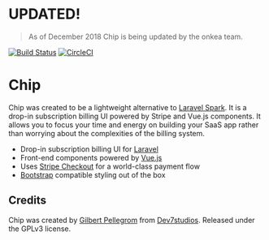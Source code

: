 # UPDATED!

> As of December 2018 Chip is being updated by the onkea team. 

[![Build Status](https://travis-ci.org/Dev7studios/chip.svg?branch=master)](https://travis-ci.org/Dev7studios/chip) [![CircleCI](https://circleci.com/gh/Dev7studios/chip.svg?style=svg)](https://circleci.com/gh/Dev7studios/chip)

# Chip

Chip was created to be a lightweight alternative to [Laravel Spark](https://spark.laravel.com/). It is a drop-in subscription billing UI powered by Stripe and Vue.js components. It allows you to focus your time and energy on building your SaaS app rather than worrying about the complexities of the billing system.

* Drop-in subscription billing UI for [Laravel](https://laravel.com/)
* Front-end components powered by [Vue.js](https://vuejs.org/)
* Uses [Stripe Checkout](https://stripe.com/checkout) for a world-class payment flow
* [Bootstrap](http://getbootstrap.com/) compatible styling out of the box

## Credits

Chip was created by [Gilbert Pellegrom](https://gilbitron.me) from
[Dev7studios](https://dev7studios.co). Released under the GPLv3 license.
